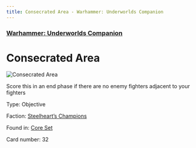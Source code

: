 ```yaml
---
title: Consecrated Area - Warhammer: Underworlds Companion
---
```


### [Warhammer: Underworlds Companion](https://guidokessels.github.io/wh-underworlds)

  

# Consecrated Area

![Consecrated Area](https://warhammerunderworlds.com/wp-content/uploads/sites/6/2017/12/032_ENG-Consecrated-Area.png)

Score this in an end phase if  there are no enemy fighters adjacent to your fighters

Type: Objective

Faction: [Steelheart’s Champions](https://guidokessels.github.io/wh-underworlds/factions/steelhearts-champions)

Found in: [Core Set](https://guidokessels.github.io/wh-underworlds/locations/core-set)

Card number: 32
